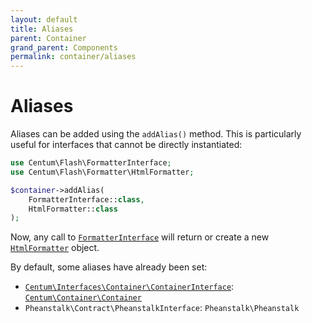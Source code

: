 ```yaml
---
layout: default
title: Aliases
parent: Container
grand_parent: Components
permalink: container/aliases
---
```




# Aliases

Aliases can be added using the `addAlias()` method.
This is particularly useful for interfaces that cannot be directly instantiated:

```php
use Centum\Flash\FormatterInterface;
use Centum\Flash\Formatter\HtmlFormatter;

$container->addAlias(
    FormatterInterface::class,
    HtmlFormatter::class
);
```

Now, any call to [`FormatterInterface`](https://github.com/SidRoberts/centum/blob/development/src/Flash/FormatterInterface.php) will return or create a new [`HtmlFormatter`](https://github.com/SidRoberts/centum/blob/development/src/Flash/Formatter/HtmlFormatter.php) object.

By default, some aliases have already been set:

- [`Centum\Interfaces\Container\ContainerInterface`](https://github.com/SidRoberts/centum/blob/development/src/Interfaces/Container/ContainerInterface.php): [`Centum\Container\Container`](https://github.com/SidRoberts/centum/blob/development/src/Container/Container.php)
- `Pheanstalk\Contract\PheanstalkInterface`: `Pheanstalk\Pheanstalk`
